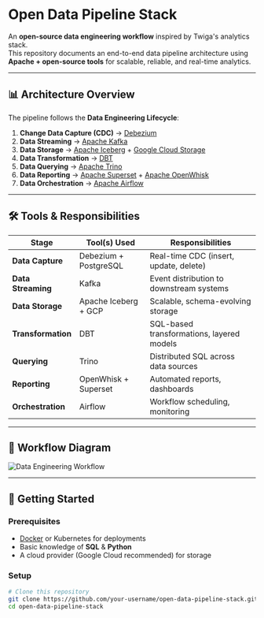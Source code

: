 # Open Data Pipeline Stack

An **open-source data engineering workflow** inspired by Twiga's analytics stack.  
This repository documents an end-to-end data pipeline architecture using **Apache + open-source tools** for scalable, reliable, and real-time analytics.

---

## 📊 Architecture Overview

The pipeline follows the **Data Engineering Lifecycle**:

1. **Change Data Capture (CDC)** → [Debezium](https://debezium.io/)  
2. **Data Streaming** → [Apache Kafka](https://kafka.apache.org/)  
3. **Data Storage** → [Apache Iceberg](https://iceberg.apache.org/) + [Google Cloud Storage](https://cloud.google.com/storage)  
4. **Data Transformation** → [DBT](https://www.getdbt.com/)  
5. **Data Querying** → [Apache Trino](https://trino.io/)  
6. **Data Reporting** → [Apache Superset](https://superset.apache.org/) + [Apache OpenWhisk](https://openwhisk.apache.org/)  
7. **Data Orchestration** → [Apache Airflow](https://airflow.apache.org/)

---

## 🛠️ Tools & Responsibilities

| Stage                | Tool(s) Used                     | Responsibilities |
|-----------------------|----------------------------------|------------------|
| **Data Capture**      | Debezium + PostgreSQL            | Real-time CDC (insert, update, delete) |
| **Data Streaming**    | Kafka                           | Event distribution to downstream systems |
| **Data Storage**      | Apache Iceberg + GCP            | Scalable, schema-evolving storage |
| **Transformation**    | DBT                             | SQL-based transformations, layered models |
| **Querying**          | Trino                           | Distributed SQL across data sources |
| **Reporting**         | OpenWhisk + Superset            | Automated reports, dashboards |
| **Orchestration**     | Airflow                         | Workflow scheduling, monitoring |

---

## 📐 Workflow Diagram

![Data Engineering Workflow](images/stack.png)

---

## 🚀 Getting Started

### Prerequisites
- [Docker](https://www.docker.com/) or Kubernetes for deployments
- Basic knowledge of **SQL** & **Python**
- A cloud provider (Google Cloud recommended) for storage

### Setup
```bash
# Clone this repository
git clone https://github.com/your-username/open-data-pipeline-stack.git
cd open-data-pipeline-stack
